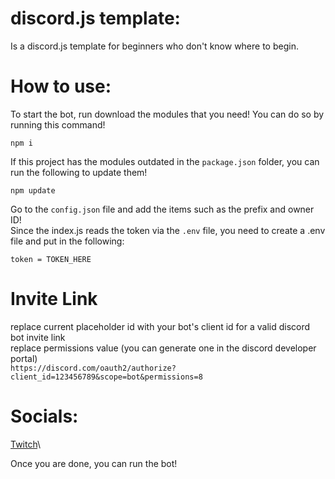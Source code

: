 # discord.js template:
Is a discord.js template for beginners who don't know where to begin.

# How to use:
  To start the bot, run download the modules that you need! You can do so by running this command!    
  ```
  npm i
  ```
  If this project has the modules outdated in the `package.json` folder, you can run the following to update them!
  ```
  npm update
  ```
  Go to the `config.json` file and add the items such as the prefix and owner ID!     
  Since the index.js reads the token via the `.env` file, you need to create a .env file and put in the following:
  ```
  token = TOKEN_HERE
  ```
# Invite Link
  replace current placeholder id with your bot's client id for a valid discord bot invite link\
  replace permissions value (you can generate one in the discord developer portal)\
  ```https://discord.com/oauth2/authorize?client_id=123456789&scope=bot&permissions=8```
# Socials:
  [Twitch][twitch]\

[twitch]: https://www.twitch.tv/caffeinated01
  Once you are done, you can run the bot!
